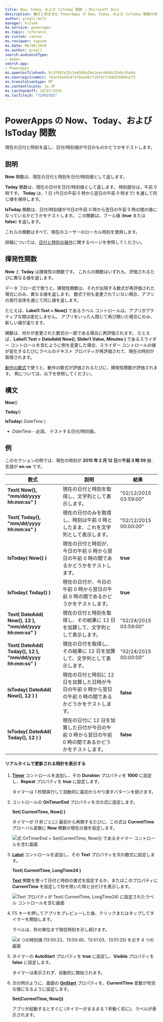 ```yaml
---
title: Now、Today、および IsToday 関数 | Microsoft Docs
description: 構文と例を含む PowerApps の Now、Today、および IsToday 関数の参照情報
author: gregli-msft
manager: kvivek
ms.service: powerapps
ms.topic: reference
ms.custom: canvas
ms.reviewer: tapanm
ms.date: 06/09/2018
ms.author: gregli
search.audienceType:
- maker
search.app:
- PowerApps
ms.openlocfilehash: bc3f882a25c5a0588e2be1eac4668c53ebc91e64
ms.sourcegitcommit: 7dae19a44247ef6aad4c718fdc7c68d298b0a1f3
ms.translationtype: MT
ms.contentlocale: ja-JP
ms.lasthandoff: 10/07/2019
ms.locfileid: "71992583"
---
```

# <a name="now-today-and-istoday-functions-in-powerapps"></a>PowerApps の Now、Today、および IsToday 関数
現在の日付と時刻を返し、日付/時刻値が今日のものかどうかをテストします。

## <a name="description"></a>説明
**Now** 関数は、現在の日付と時刻を日付/時刻値として返します。

**Today** 関数は、現在の日付を日付/時刻値として返します。 時刻部分は、午前 0 時です。 **Today** は、1 日 (今日の午前 0 時から翌日の午前 0 時まで) を通して同じ値を保持します。

**IsToday** 関数は、日付/時刻値が今日の午前 0 時から翌日の午前 0 時の間の値になっているかどうかをテストします。 この関数は、ブール値 (**true** または **false**) を返します。

これらの関数はすべて、現在のユーザーのローカル時刻を使用します。

詳細については、[日付と時刻の操作](../show-text-dates-times.md)に関するページを参照してください。

## <a name="volatile-functions"></a>揮発性関数
**Now** と **Today** は揮発性の関数です。  これらの関数はいずれも、評価されるたびに異なる値を返します。  

データ フロー式で使うと、揮発性関数は、それが出現する数式が再評価された場合にのみ、異なる値を返します。  数式で何も変更されていない場合、アプリの実行全体を通じて同じ値を返します。

たとえば、**Label1.Text = Now()** であるラベル コントロールは、アプリがアクティブな間は変化しません。  アプリをいったん閉じて再び開いた場合にのみ、新しい値が返ります。

関数は、何かが変更された数式の一部である場合に再評価されます。  たとえば、**Label1.Text = DateAdd( Now(), Slider1.Value, Minutes )** であるスライダー コントロールを含むように例を変更した場合、スライダー コントロールの値が変化するたびにラベルのテキスト プロパティが再評価されて、現在の時刻が取得されます。

[動作の数式](../working-with-formulas-in-depth.md)で使うと、動作の数式が評価されるたびに、揮発性関数が評価されます。  例については、以下を参照してください。

## <a name="syntax"></a>構文
**Now**()

**Today**()

**IsToday**( *DateTime* )

* *DateTime* - 必須。  テストする日付/時刻値。

## <a name="examples"></a>例
このセクションの例では、現在の時刻が **2015 年 2 月 12 日**の**午前 3 時 59 分**、言語が **en-us** です。

| 数式 | 説明 | 結果 |
| --- | --- | --- |
| **Text( Now(), "mm/dd/yyyy hh:mm:ss" )** |現在の日付と時刻を取得し、文字列として表示します。 |"02/12/2015 03:59:00" |
| **Text( Today(), "mm/dd/yyyy hh:mm:ss" )** |現在の日付のみを取得し、時刻は午前 0 時としたまま、これを文字列として表示します。 |"02/12/2015 00:00:00" |
| **IsToday( Now() )** |現在の日付と時刻が、今日の午前 0 時から翌日の午前 0 時の間であるかどうかをテストします。 |**true** |
| **IsToday( Today() )** |現在の日付が、今日の午前 0 時から翌日の午前 0 時の間であるかどうかをテストします。 |**true** |
| **Text( DateAdd( Now(), 12 ), "mm/dd/yyyy hh:mm:ss" )** |現在の日付と時刻を取得し、その結果に 12 日を加算して、文字列として表示します。 |"02/24/2015 03:59:00" |
| **Text( DateAdd( Today(), 12 ), "mm/dd/yyyy hh:mm:ss" )** |現在の日付を取得し、その結果に 12 日を加算して、文字列として表示します。 |"02/24/2015 00:00:00" |
| **IsToday( DateAdd( Now(), 12 ) )** |現在の日付と時刻に 12 日を加算した日時が今日の午前 0 時から翌日の午前 0 時の間であるかどうかをテストします。 |**false** |
| **IsToday( DateAdd( Today(), 12 ) )** |現在の日付に 12 日を加算した日付が今日の午前 0 時から翌日の午前 0 時の間であるかどうかをテストします。 |**false** |

#### <a name="display-a-clock-that-updates-in-real-time"></a>リアルタイムで更新される時計を表示する

1. **[Timer](../controls/control-timer.md)** コントロールを追加し、その **Duration** プロパティを **1000** に設定し、**Repeat** プロパティを **true** に設定します。

    タイマーは 1 秒間実行して自動的に最初からやり直すパターンを続けます。 

1. コントロールの **OnTimerEnd** プロパティを次の式に設定します。

    **Set( CurrentTime, Now() )**

    タイマーが (1 秒ごとに) 最初から再開するたびに、この式は **CurrentTime** グローバル変数に **Now** 関数の現在の値を設定します。

    ![式 OnTimerEnd = Set(CurrentTime, Now()) であるタイマー コントロールを含む画面](media/function-now-today-istoday/now-set-currenttime.png)

1. **[Label](../controls/control-text-box.md)** コントロールを追加し、その **Text** プロパティを次の数式に設定します。

    **Text( CurrentTime, LongTime24 )**

    **[Text](function-text.md)** 関数を使って日付と時刻の書式を設定するか、またはこのプロパティに **CurrentTime** を設定して秒を除いた時と分だけを表示します。

    ![Text プロパティが Text( CurrentTime, LongTime24) に設定されたラベル コントロールを含む画面](media/function-now-today-istoday/now-use-currenttime.png)

1. F5 キーを押してアプリをプレビューした後、クリックまたはタップしてタイマーを開始します。

    ラベルは、秒の単位まで現在時刻を示し続けます。

    ![4 つの時刻値 (13:50:22、13:50:45、13:51:03、13:51:25) を示す 4 つの画面](media/function-now-today-istoday/now-four-times.png)

1. タイマーの **AutoStart** プロパティを **true** に設定し、**Visible** プロパティを **false** に設定します。

    タイマーは表示されず、自動的に開始されます。

1. 次の例のように、画面の **[OnStart](../controls/control-screen.md)** プロパティを、**CurrentTime** 変数が有効な値になるように設定します。

    **Set(CurrentTime, Now())**

    アプリが起動するとすぐに (タイマーがまるまる 1 秒動く前に)、ラベルが表示されます。
